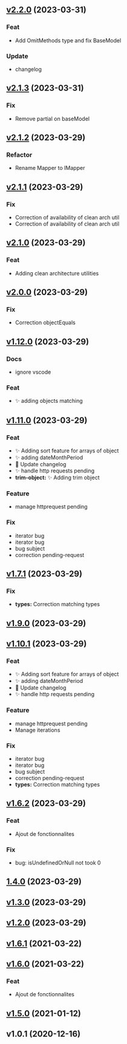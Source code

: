 
<a name="v2.2.0"></a>
## [v2.2.0](https://github.com/legraxieux53/clever-ts-utilities/compare/v2.1.3...v2.2.0) (2023-03-31)

### Feat

* Add OmitMethods type and fix BaseModel

### Update

* changelog


<a name="v2.1.3"></a>
## [v2.1.3](https://github.com/legraxieux53/clever-ts-utilities/compare/v2.1.2...v2.1.3) (2023-03-31)

### Fix

* Remove partial on baseModel


<a name="v2.1.2"></a>
## [v2.1.2](https://github.com/legraxieux53/clever-ts-utilities/compare/v2.1.1...v2.1.2) (2023-03-29)

### Refactor

* Rename Mapper to IMapper


<a name="v2.1.1"></a>
## [v2.1.1](https://github.com/legraxieux53/clever-ts-utilities/compare/v2.1.0...v2.1.1) (2023-03-29)

### Fix

* Correction of availability of clean arch util
* Correction of availability of clean arch util


<a name="v2.1.0"></a>
## [v2.1.0](https://github.com/legraxieux53/clever-ts-utilities/compare/v2.0.0...v2.1.0) (2023-03-29)

### Feat

* Adding clean architecture utilities


<a name="v2.0.0"></a>
## [v2.0.0](https://github.com/legraxieux53/clever-ts-utilities/compare/v1.12.0...v2.0.0) (2023-03-29)

### Fix

* Correction objectEquals


<a name="v1.12.0"></a>
## [v1.12.0](https://github.com/legraxieux53/clever-ts-utilities/compare/v1.11.0...v1.12.0) (2023-03-29)

### Docs

* ignore vscode

### Feat

* :sparkles: adding objects matching


<a name="v1.11.0"></a>
## [v1.11.0](https://github.com/legraxieux53/clever-ts-utilities/compare/v1.7.1...v1.11.0) (2023-03-29)

### Feat

* :sparkles: Adding sort feature for arrays of object
* :sparkles: adding dateMonthPeriod
* :memo: Update changelog
* :sparkles: handle http requests pending
* **trim-object:** :sparkles: Adding trim object

### Feature

* manage httprequest pending

### Fix

* iterator bug
* iterator bug
* bug subject
* correction pending-request


<a name="v1.7.1"></a>
## [v1.7.1](https://github.com/legraxieux53/clever-ts-utilities/compare/v1.9.0...v1.7.1) (2023-03-29)

### Fix

* **types:** Correction matching types


<a name="v1.9.0"></a>
## [v1.9.0](https://github.com/legraxieux53/clever-ts-utilities/compare/v1.10.1...v1.9.0) (2023-03-29)


<a name="v1.10.1"></a>
## [v1.10.1](https://github.com/legraxieux53/clever-ts-utilities/compare/v1.6.2...v1.10.1) (2023-03-29)

### Feat

* :sparkles: Adding sort feature for arrays of object
* :sparkles: adding dateMonthPeriod
* :memo: Update changelog
* :sparkles: handle http requests pending

### Feature

* manage httprequest pending
* Manage iterations

### Fix

* iterator bug
* iterator bug
* bug subject
* correction pending-request
* **types:** Correction matching types


<a name="v1.6.2"></a>
## [v1.6.2](https://github.com/legraxieux53/clever-ts-utilities/compare/1.4.0...v1.6.2) (2023-03-29)

### Feat

* Ajout de fonctionnalites

### Fix

* bug: isUndefinedOrNull not took 0


<a name="1.4.0"></a>
## [1.4.0](https://github.com/legraxieux53/clever-ts-utilities/compare/v1.3.0...1.4.0) (2023-03-29)


<a name="v1.3.0"></a>
## [v1.3.0](https://github.com/legraxieux53/clever-ts-utilities/compare/v1.2.0...v1.3.0) (2023-03-29)


<a name="v1.2.0"></a>
## [v1.2.0](https://github.com/legraxieux53/clever-ts-utilities/compare/v1.6.1...v1.2.0) (2023-03-29)


<a name="v1.6.1"></a>
## [v1.6.1](https://github.com/legraxieux53/clever-ts-utilities/compare/v1.6.0...v1.6.1) (2021-03-22)


<a name="v1.6.0"></a>
## [v1.6.0](https://github.com/legraxieux53/clever-ts-utilities/compare/v1.5.0...v1.6.0) (2021-03-22)

### Feat

* Ajout de fonctionnalites


<a name="v1.5.0"></a>
## [v1.5.0](https://github.com/legraxieux53/clever-ts-utilities/compare/v1.0.1...v1.5.0) (2021-01-12)


<a name="v1.0.1"></a>
## v1.0.1 (2020-12-16)

